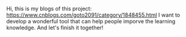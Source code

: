 Hi, this is my blogs of this project: https://www.cnblogs.com/goto2091/category/1848455.html
I want to develop a wonderful tool that can help people imporve the learning knowledge.
And let's finish it together!